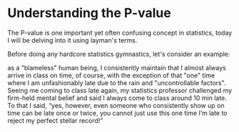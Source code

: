 # Understanding the P-value

The P-value is one important yet often confusing concept in statistics, today I will be delving into it using layman's terms.

Before doing any hardcore statistics gymnastics, let's consider an example: 

as a "blameless" human being, I consistently maintain that I almost always arrive in class on time, of course, with the exception of that "one" time where I am unfashionably late due to the rain and "uncontrollable factors". Seeing me coming to class late again, my statistics professor challenged my firm-held mental belief and said I always come to class around 10 min late. To that I said, “yes, however, even someone who consistently show up on time can be late once or twice, you cannot just use this one time I’m late to reject my perfect stellar record!” 



